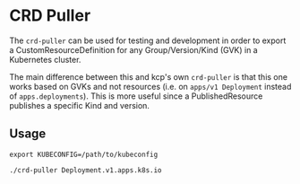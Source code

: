 # CRD Puller

The `crd-puller` can be used for testing and development in order to export a
CustomResourceDefinition for any Group/Version/Kind (GVK) in a Kubernetes cluster.

The main difference between this and kcp's own `crd-puller` is that this one
works based on GVKs and not resources (i.e. on `apps/v1 Deployment` instead of
`apps.deployments`). This is more useful since a PublishedResource publishes a
specific Kind and version.

## Usage

```shell
export KUBECONFIG=/path/to/kubeconfig

./crd-puller Deployment.v1.apps.k8s.io
```
